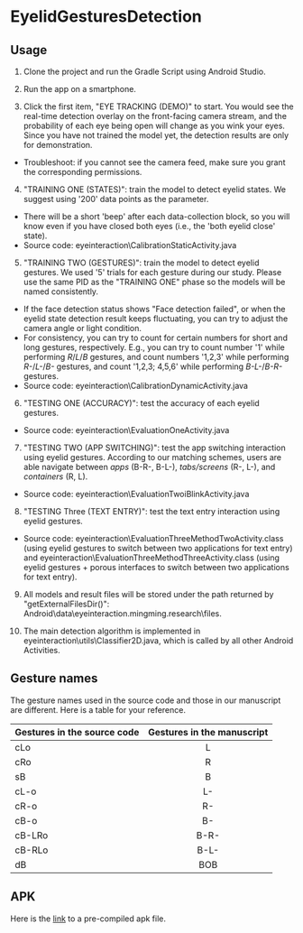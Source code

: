 # EyelidGesturesDetection

## Usage

1. Clone the project and run the Gradle Script using Android Studio.

2. Run the app on a smartphone.

3. Click the first item, "EYE TRACKING (DEMO)" to start. You would see the real-time detection overlay on the front-facing camera stream, and the probability of each eye being open will change as you wink your eyes. Since you have not trained the model yet, the detection results are only for demonstration.
  * Troubleshoot: if you cannot see the camera feed, make sure you grant the corresponding permissions.

4. "TRAINING ONE (STATES)": train the model to detect eyelid states. We suggest using '200' data points as the parameter. 
  * There will be a short 'beep' after each data-collection block, so you will know even if you have closed both eyes (i.e., the 'both eyelid close' state).
  * Source code: eyeinteraction\CalibrationStaticActivity.java

5. "TRAINING TWO (GESTURES)": train the model to detect eyelid gestures. We used '5' trials for each gesture during our study. Please use the same PID as the "TRAINING ONE" phase so the models will be named consistently.
  * If the face detection status shows "Face detection failed", or when the eyelid state detection result keeps fluctuating, you can try to adjust the camera angle or light condition. 
  * For consistency, you can try to count for certain numbers for short and long gestures, respectively. E.g., you can try to count number '1' while performing *R*/*L*/*B* gestures, and count numbers '1,2,3' while performing *R-*/*L-*/*B-* gestures, and count '1,2,3; 4,5,6' while performing *B-L-*/*B-R-* gestures. 
  * Source code: eyeinteraction\CalibrationDynamicActivity.java

6. "TESTING ONE (ACCURACY)": test the accuracy of each eyelid gestures. 
  * Source code: eyeinteraction\EvaluationOneActivity.java

7. "TESTING TWO (APP SWITCHING)": test the app switching interaction using eyelid gestures. According to our matching schemes, users are able navigate between *apps* (B-R-, B-L-), *tabs/screens* (R-, L-), and *containers* (R, L).
  * Source code: eyeinteraction\EvaluationTwoiBlinkActivity.java

8. "TESTING Three (TEXT ENTRY)": test the text entry interaction using eyelid gestures. 
  * Source code: eyeinteraction\EvaluationThreeMethodTwoActivity.class (using eyelid gestures to switch between two applications for text entry) and eyeinteraction\EvaluationThreeMethodThreeActivity.class (using eyelid gestures + porous interfaces to switch between two applications for text entry).

9. All models and result files will be stored under the path returned by "getExternalFilesDir()": Android\data\eyeinteraction.mingming.research\files.

10. The main detection algorithm is implemented in eyeinteraction\utils\Classifier2D.java, which is called by all other Android Activities. 

## Gesture names

The gesture names used in the source code and those in our manuscript are different. Here is a table for your reference.

| Gestures in the source code | Gestures in the manuscript |
| ------------- |:------------------:|
| cLo  | L |
| cRo  | R |
| sB   | B |
| cL-o | L- |
| cR-o | R- |
| cB-o | B- |
| cB-LRo | B-R- |
| cB-RLo | B-L- |
| dB | BOB |

## APK

Here is the [link](https://drive.google.com/file/d/18_LR8tk9XhDDLzaRJl-ec1YWTuMdGtHh/view?usp=sharing) to a pre-compiled apk file.